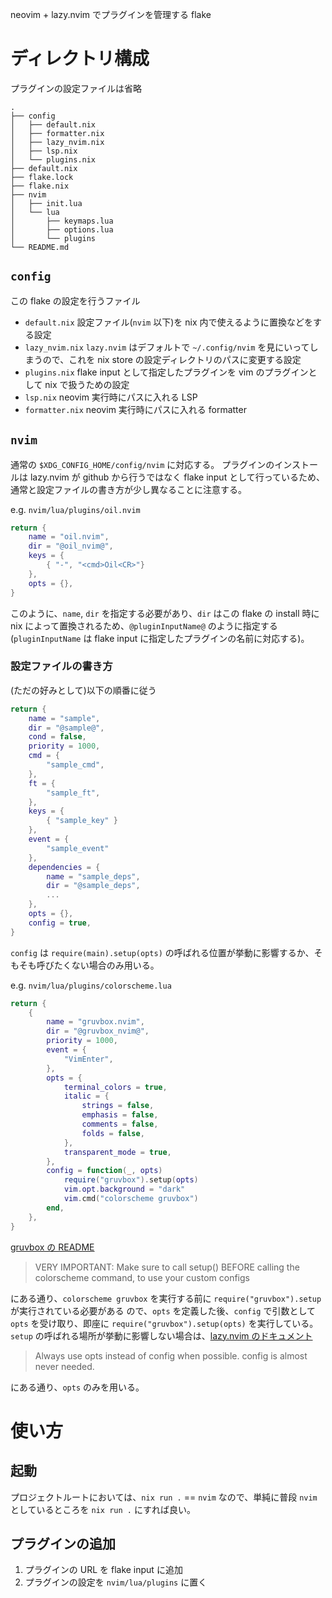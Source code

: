 neovim + lazy.nvim でプラグインを管理する flake

# ディレクトリ構成
プラグインの設定ファイルは省略
```
.
├── config
│   ├── default.nix
│   ├── formatter.nix
│   ├── lazy_nvim.nix
│   ├── lsp.nix
│   └── plugins.nix
├── default.nix
├── flake.lock
├── flake.nix
├── nvim
│   ├── init.lua
│   └── lua
│       ├── keymaps.lua
│       ├── options.lua
│       └── plugins
└── README.md
```
## `config`
この flake の設定を行うファイル
- `default.nix`
    設定ファイル(`nvim` 以下)を nix 内で使えるように置換などをする設定
- `lazy_nvim.nix`
    `lazy.nvim` はデフォルトで `~/.config/nvim` を見にいってしまうので、これを nix store の設定ディレクトリのパスに変更する設定
- `plugins.nix`
    flake input として指定したプラグインを vim のプラグインとして nix で扱うための設定
- `lsp.nix`
    neovim 実行時にパスに入れる LSP
- `formatter.nix`
    neovim 実行時にパスに入れる formatter

## `nvim`
通常の `$XDG_CONFIG_HOME/config/nvim` に対応する。
プラグインのインストールは lazy.nvim が github から行うではなく flake input として行っているため、通常と設定ファイルの書き方が少し異なることに注意する。

e.g. `nvim/lua/plugins/oil.nvim`
```lua
return {
    name = "oil.nvim",
    dir = "@oil_nvim@",
    keys = {
        { "-", "<cmd>Oil<CR>"}
    },
    opts = {},
}
```
このように、`name`, `dir` を指定する必要があり、`dir` はこの flake の install 時に nix によって置換されるため、`@pluginInputName@` のように指定する(`pluginInputName` は flake input に指定したプラグインの名前に対応する)。

### 設定ファイルの書き方
(ただの好みとして)以下の順番に従う
```lua
return {
    name = "sample",
    dir = "@sample@",
    cond = false,
    priority = 1000,
    cmd = {
        "sample_cmd",
    },
    ft = {
        "sample_ft",
    },
    keys = {
        { "sample_key" }
    },
    event = {
        "sample_event"
    },
    dependencies = {
        name = "sample_deps",
        dir = "@sample_deps",
        ...
    },
    opts = {},
    config = true,
}
```
`config` は `require(main).setup(opts)` の呼ばれる位置が挙動に影響するか、そもそも呼びたくない場合のみ用いる。

e.g. `nvim/lua/plugins/colorscheme.lua`
```lua
return {
    {
        name = "gruvbox.nvim",
        dir = "@gruvbox_nvim@",
        priority = 1000,
        event = {
            "VimEnter",
        },
        opts = {
            terminal_colors = true,
            italic = {
                strings = false,
                emphasis = false,
                comments = false,
                folds = false,
            },
            transparent_mode = true,
        },
        config = function(_, opts)
            require("gruvbox").setup(opts)
            vim.opt.background = "dark"
            vim.cmd("colorscheme gruvbox")
        end,
    },
}
```
[gruvbox の README](https://github.com/ellisonleao/gruvbox.nvim/blob/main/README.md#configuration)
> VERY IMPORTANT: Make sure to call setup() BEFORE calling the colorscheme command, to use your custom configs

にある通り、`colorscheme gruvbox` を実行する前に `require("gruvbox").setup` が実行されている必要がある
ので、`opts` を定義した後、`config` で引数として `opts` を受け取り、即座に `require("gruvbox").setup(opts)` を実行している。
`setup` の呼ばれる場所が挙動に影響しない場合は、[lazy.nvim のドキュメント](https://lazy.folke.io/spec#spec-setup)
> Always use opts instead of config when possible. config is almost never needed.

にある通り、`opts` のみを用いる。

# 使い方
## 起動
プロジェクトルートにおいては、`nix run .` == `nvim`
なので、単純に普段 `nvim` としているところを `nix run .` にすれば良い。
## プラグインの追加
1. プラグインの URL を flake input に追加
2. プラグインの設定を `nvim/lua/plugins` に置く

